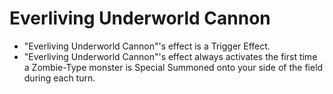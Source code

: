 # Everliving Underworld Cannon

*   "Everliving Underworld Cannon"'s effect is a Trigger Effect.
*   "Everliving Underworld Cannon"'s effect always activates the first time a Zombie-Type monster is Special Summoned onto your side of the field during each turn.

